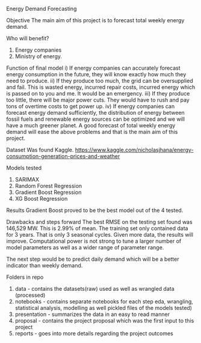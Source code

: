 Energy Demand Forecasting

Objective
The main aim of this project is to forecast total weekly energy demand.

Who will benefit?
1. Energy companies
2. Ministry of energy.

Function of final model
i) If energy companies can accurately forecast energy consumption in the future, they will know exactly how much they need to produce.
ii) If they produce too much, the grid can be oversupplied and fail. This is wasted energy, incurred repair costs, incurred energy which is passed on to you and me. It would be an emergency.
iii) If they produce too little, there will be major power cuts. They would have to rush and pay tons of overtime costs to get power up.
iv) If energy companies can forecast energy demand sufficiently, the distribution of energy between fossil fuels and renewable energy sources can be optimized and we will have a much greener planet.
A good forecast of total weekly energy demand will ease the above problems and that is the main aim of this project.

Dataset
Was found Kaggle. https://www.kaggle.com/nicholasjhana/energy-consumption-generation-prices-and-weather

Models tested
1) SARIMAX
2) Random Forest Regression
3) Gradient Boost Regression
4) XG Boost Regression

Results
Gradient Boost proved to be the best model out of the 4 tested.

Drawbacks and steps forward
The best RMSE on the testing set found was 146,529 MW. This is 2.99% of mean. 
The training set only contained data for 3 years. That is only 3 seasonal cycles. 
Given more data, the results will improve. 
Computational power is not strong to tune a larger number of model parameters as well as a wider range of parameter range.

The next step would be to predict daily demand which will be a better indicator than weekly demand.

Folders in repo
1. data - contains the datasets(raw) used as well as wrangled data (processed)
2. notebooks - contains separate notebooks for each step eda, wrangling, statistical analysis, modelling as well pickled files of the models tested)
3. presentation - summarizes the data in an easy to read manner
4. proposal - contains the project proposal which was the first input to this project
4. reports - goes into more details regarding the project outcomes